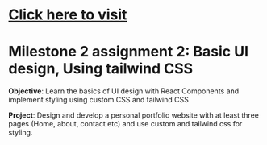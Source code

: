 <h1><a href="https://m2-multipage-tailwindcss.vercel.app/">Click here to visit</a></h1>

# Milestone 2 assignment 2: Basic UI design, Using tailwind CSS

<b>Objective</b>: Learn the basics of UI design with React Components and implement styling using custom CSS and tailwind CSS

<b>Project</b>: Design and develop a personal portfolio website with at least three pages (Home, about, contact etc) and use custom and tailwind css for styling.

